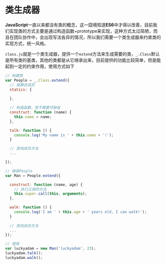 # 类生成器

**JavaScript**一直以来都没有类的概念，这一囧境知道**ES6**中才得以改善，目前我们实现类的方式主要是通过构造函数+prototype来实现，这种方式太过简陋，而且在团队协作中，会出现写法各异的情况，所以我们需要一个类生成器来约束类的实现方式，统一风格。

``class.js``就是一个类生成器，提供一个``extend``方法来生成需要的类，``_.Class``默认是所有类的基类，其他的类都是从它继承出来，目前提供的功能比较简单，但是能起到一定的约束作用，使用方式如下

```javascript
// 构建类
var People = _.Class.extend({
  // 类静态成员
  statics: {
    	
  },

  // 构造函数，若不需要可缺省
  construct: function (name) {
	this.name = name;
  },

  talk: function () {
	console.log('My name is ' + this.name + '!');
  }

  // 其他成员方法
  ...

});

// 继承People
var Man = People.extend({

  construct: function (name, age) {
	// 执行父类的方法
	this.super.call(this, arguments);
  },

  walk: function () {
	console.log('I am ' + this.age + ' years old, I can walk!');
  }
	
  // 其他成员方法
  ...
});

// 使用
var luckyadam = new Man('luckyadam', 23);
luckyadam.talk();
luckyadam.walk();
```
